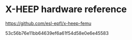 # X-HEEP hardware reference

https://github.com/esl-epfl/x-heep-femu

53c56b76e11bb64639ef6a61f54d58e0e6e45583
